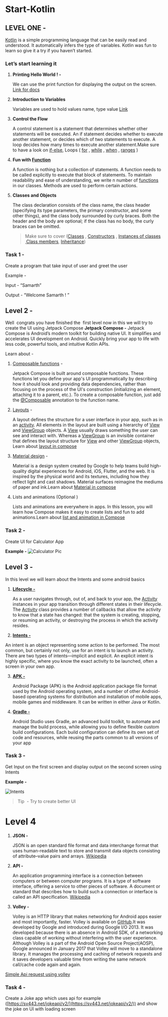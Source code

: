 # Start-Kotlin

## LEVEL ONE -

   [Kotlin](https://kotlinlang.org/) is a simple programming language that can be easily read and understood. It automatically infers the type of variables. Kotlin was fun to learn so give it a try if you haven’t started.

### Let’s start learning it

1. **Printing Hello World ! -**

   We can use the print function for displaying the output on the screen. [Link for docs](https://kotlinlang.org/docs/basic-syntax.html#print-to-the-standard-output) 

2. **Introduction to Variables**
   
   Variables are used to hold values name, type value [Link](https://kotlinlang.org/docs/basic-types.html)


3. **Control the Flow**
   
   A control statement is a statement that determines whether other statements will be executed. An if statement decides whether to execute another statement, or decides which of two statements to execute. A loop decides how many times to execute another statement.Make sure to have a look on [if-else](https://kotlinlang.org/docs/basic-syntax.html#conditional-expressions), Loops ( [for](https://kotlinlang.org/docs/basic-syntax.html#for-loop) , [while](https://kotlinlang.org/docs/basic-syntax.html#while-loop) , [when](https://kotlinlang.org/docs/basic-syntax.html#when-expression) , [ranges](https://kotlinlang.org/docs/basic-syntax.html#ranges) )


4. **Fun with [Function](https://kotlinlang.org/docs/basic-syntax.html#functions)**


   A function is nothing but a collection of statements. A function needs to be called explicitly to execute that block of statements. To maintain readability and ease of understanding, we write n number of [functions](https://kotlinlang.org/docs/basic-syntax.html#functions) in our classes. Methods are used to perform certain actions.

5. **Classes and Objects**

   The class declaration consists of the class name, the class header (specifying its type parameters, the primary constructor, and some other things), and the class body surrounded by curly braces. Both the header and the body are optional; if the class has no body, the curly braces can be omitted.

      > Make sure to cover ([Classes](https://kotlinlang.org/docs/classes.html#top) , [Constructors](https://kotlinlang.org/docs/classes.html#constructors) , [Instances of classes](https://kotlinlang.org/docs/classes.html#creating-instances-of-classes) ,[Class members](https://kotlinlang.org/docs/classes.html#class-members), [Inheritance](https://kotlinlang.org/docs/classes.html#inheritance))

### **Task 1 -**

   Create a program that take input of user and greet the user

   Example -

   Input - “Samarth”

   Output - “Welcome Samarth ! ”

## Level 2 -

Well  congrats you have finished the  first level now in this we will try to create the UI using Jetpack Compose **Jetpack Compose -** Jetpack Compose is Android’s modern toolkit for building native UI. It simplifies and accelerates UI development on Android. Quickly bring your app to life with less code, powerful tools, and intuitive Kotlin APIs.

Learn about -

1. [Composable functions](https://developer.android.com/jetpack/compose/tutorial) -

   Jetpack Compose is built around composable functions. These functions let you define your app's UI programmatically by describing how it should look and providing data dependencies, rather than focusing on the process of the UI's construction (initializing an element, attaching it to a parent, etc.). To create a composable function, just add the [@Composable](https://developer.android.com/reference/kotlin/androidx/compose/runtime/Composable) annotation to the function name.

2. [Layouts](https://developer.android.com/guide/topics/ui/declaring-layout) -

   A layout defines the structure for a user interface in your app, such as in an [activity](https://developer.android.com/guide/components/activities). All elements in the layout are built using a hierarchy of [View](https://developer.android.com/reference/android/view/View) and [ViewGroup](https://developer.android.com/reference/android/view/ViewGroup) objects. A [View](https://developer.android.com/reference/android/view/View) usually draws something the user can see and interact with. Whereas a [ViewGroup](https://developer.android.com/reference/android/view/ViewGroup) is an invisible container that defines the layout structure for [View](https://developer.android.com/reference/android/view/View) and other [ViewGroup](https://developer.android.com/reference/android/view/ViewGroup) objects, Learn about [layout in compose](https://developer.android.com/jetpack/compose/tutorial)

3. [Material design](https://material.io/design) -

   Material is a design system created by Google to help teams build high-quality digital experiences for Android, iOS, Flutter, and the web. It is inspired by the physical world and its textures, including how they reflect light and cast shadows. Material surfaces reimagine the mediums of paper and ink.Learn about [Material in compose](https://developer.android.com/jetpack/compose/tutorial)

4. Lists and animations (Optional )

   Lists and animations are everywhere in apps. In this lesson, you will learn how Compose makes it easy to create lists and fun to add animations.Learn about [list and animation in Compose](https://developer.android.com/jetpack/compose/tutorial)


### **Task 2 -**

   Create UI for Calculator App

   **Example -**
![Calculator Pic](Images/cal.png)

## Level 3 -

In this level we will learn about the Intents and some android basics

1. [**Lifecycle -**](https://developer.android.com/guide/components/activities/activity-lifecycle)

   As a user navigates through, out of, and back to your app, the [Activity](https://developer.android.com/reference/android/app/Activity) instances in your app transition through different states in their lifecycle. The [Activity](https://developer.android.com/reference/android/app/Activity) class provides a number of callbacks that allow the activity to know that a state has changed: that the system is creating, stopping, or resuming an activity, or destroying the process in which the activity resides.

2.  [**Intents -**](https://developer.android.com/guide/components/intents-filters)

   An intent is an object representing some action to be performed. The most common, but certainly not only, use for an intent is to launch an activity. There are two types of intents—implicit and explicit. An explicit intent is highly specific, where you know the exact activity to be launched, often a screen in your own app.

3. [**APK -**](https://en.wikipedia.org/wiki/Android_application_package#:~:text=Android%20Package%20(APK)%20is%20the,in%20either%20Java%20or%20Kotlin.)

   Android Package (APK) is the Android application package file format used by the Android operating system, and a number of other Android-based operating systems for distribution and installation of mobile apps, mobile games and middleware. It can be written in either Java or Kotlin.


4. [**Gradle -**](https://developer.android.com/studio/build#:~:text=Android%20Studio%20uses%20Gradle%2C%20an,all%20versions%20of%20your%20app.) 

   Android Studio uses Gradle, an advanced build toolkit, to automate and manage the build process, while allowing you to define flexible custom build configurations. Each build configuration can define its own set of code and resources, while reusing the parts common to all versions of your app

### Task 3 -

Get Input on the first screen and display output on the second screen using Intents

**Example -**

![Intents](Images/intent.png)

> Tip  - Try to create better UI

# Level 4

1. **JSON -**

   JSON is an open standard file format and data interchange format that uses human-readable text to store and transmit data objects consisting of attribute–value pairs and arrays. [Wikipedia](https://en.wikipedia.org/wiki/JSON)

2. **API -**

   An application programming interface is a connection between computers or between computer programs. It is a type of software interface, offering a service to other pieces of software. A document or standard that describes how to build such a connection or interface is called an API specification. [Wikipedia](https://en.wikipedia.org/wiki/API)

3. **Volley -**

   Volley is an HTTP library that makes networking for Android apps easier and most importantly, faster. Volley is available on [GitHub](https://github.com/google/volley).It was developed by Google and introduced during Google I/O 2013. It was developed because there is an absence in Android SDK, of a networking class capable of working without interfering with the user experience. Although Volley is a part of the Android Open Source Project(AOSP), Google announced in January 2017 that Volley will move to a standalone library. It manages the processing and caching of network requests and it saves developers valuable time from writing the same network call/cache code again and again.

[Simple Api request using volley](https://developer.android.com/training/volley/simple)

### Task 4 -

  Create a Joke app which uses api for example ([https://sv443.net/jokeapi/v2/](https://sv443.net/jokeapi/v2/)) and show the joke on UI with loading screen

